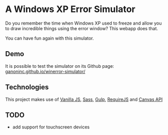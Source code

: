 # A Windows XP Error Simulator

Do you remember the time when Windows XP used to freeze and allow you to draw incredible things using the error window? This webapp does that.

You can have fun again with this simulator.

## Demo ##

It is possible to test the simulator on its Github page: [ganoninc.github.io/winerror-simulator/](https://ganoninc.github.io/winerror-simulator/)

## Technologies ##

This project makes use of [Vanilla JS](http://vanilla-js.com), [Sass](http://sass-lang.com), [Gulp](http://gulpjs.com), [RequireJS](http://requirejs.org) and [Canvas API](https://developer.mozilla.org/en-US/docs/Web/API/Canvas_API,)


## TODO ##

* add support for touchscreen devices
